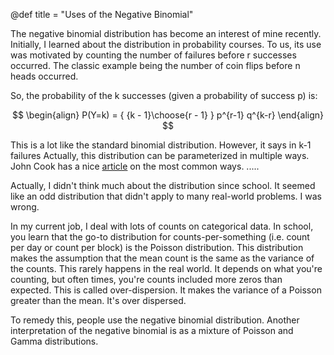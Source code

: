 @def title = "Uses of the Negative Binomial"


The negative binomial distribution has become an interest of mine recently. Initially, I learned about the distribution in probability courses. To us, its use was motivated by counting the number of failures before r successes occurred. The classic example being the number of coin flips before n heads occurred. 

So, the probability of the k successes (given a probability of success p) is:

$$
\begin{align}
P(Y=k) = { {k - 1}\choose{r - 1} } p^{r-1} q^{k-r}
\end{align}
$$

This is a lot like the standard binomial distribution. However, it says in k-1 failures
Actually, this distribution can be parameterized in multiple ways. John Cook has a nice [article](http://www.johndcook.com/blog/2009/09/22/negative-binomial-distribution) on the most common ways.
.....


Actually, I didn't think much about the distribution since school. It seemed like an odd distribution that didn't apply to many real-world problems. I was wrong. 

In my current job, I deal with lots of counts on categorical data. In school, you learn that the go-to distribution for counts-per-something (i.e. count per day or count per block) is the Poisson distribution. This distribution makes the assumption that the mean count is the same as the variance of the counts. This rarely happens in the real world. It depends on what you're counting, but often times, you're counts included more zeros than expected. This is called over-dispersion. It makes the variance of a Poisson greater than the mean. It's over dispersed. 

To remedy this, people use the negative binomial distribution. Another interpretation of the negative binomial is as a mixture of Poisson and Gamma distributions. 

